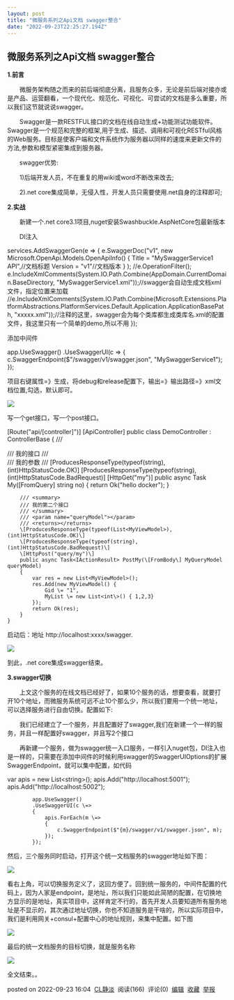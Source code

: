 ```yaml
---
layout: post
title: "微服务系列之Api文档 swagger整合"
date: "2022-09-23T22:25:27.194Z"
---
```

微服务系列之Api文档 swagger整合
---------------------

**1.前言**

　　微服务架构随之而来的前后端彻底分离，且服务众多，无论是前后端对接亦或是产品、运营翻看，一个现代化、规范化、可视化、可尝试的文档是多么重要，所以我们这节就说说swagger。

　　Swagger是一款RESTFUL接口的文档在线自动生成+功能测试功能软件。Swagger是一个规范和完整的框架,用于生成、描述、调用和可视化RESTful风格的Web服务。目标是使客户端和文件系统作为服务器以同样的速度来更新文件的方法,参数和模型紧密集成到服务器。

　　swagger优势:

　　1)后端开发人员，不在重复的用wiki或word不断改来改去;

　　2).net core集成简单，无侵入性，开发人员只需要使用.net自身的注释即可;

**2.实战**

　　新建一个.net core3.1项目,nuget安装Swashbuckle.AspNetCore包最新版本

　　DI注入

 services.AddSwaggerGen(e =>
            {
                e.SwaggerDoc("v1",
                    new Microsoft.OpenApi.Models.OpenApiInfo()
                    {
                        Title \= "MySwaggerService1 API",//文档标题
                        Version \= "v1"//文档版本
                    }
                    );
                //e.OperationFilter<AddAuthTokenFilter>();
                e.IncludeXmlComments(System.IO.Path.Combine(AppDomain.CurrentDomain.BaseDirectory, "MySwaggerService1.xml"));//swagger会自动生成文档xml文件，指定位置来加载
                //e.IncludeXmlComments(System.IO.Path.Combine(Microsoft.Extensions.PlatformAbstractions.PlatformServices.Default.Application.ApplicationBasePath, "xxxxx.xml"));//注释的这里，swagger会为每个类库都生成类库名.xml的配置文件，我这里只有一个简单的demo,所以不用
            });

添加中间件

app.UseSwagger()
               .UseSwaggerUI(c \=>
               {
                   c.SwaggerEndpoint($"/swagger/v1/swagger.json", "MySwaggerService1");
               });

项目右键属性=》生成，将debug和release配置下，输出=》输出路径=》xml文档位置,勾选，默认即可。

![](https://img2022.cnblogs.com/blog/846824/202209/846824-20220923154205765-265124058.png)

写一个get接口，写一个post接口。

  \[Route("api/\[controller\]")\]
    \[ApiController\]
    public class DemoController : ControllerBase
    {
        /// <summary>
        /// 我的接口
        /// </summary>
        /// <param name="no">我的参数</param>
        /// <returns></returns>
        \[ProducesResponseType(typeof(string), (int)HttpStatusCode.OK)\]
        \[ProducesResponseType(typeof(string), (int)HttpStatusCode.BadRequest)\]
        \[HttpGet("my")\]
        public async Task<IActionResult> My(\[FromQuery\] string no)
        {
            return Ok("hello docker");
        }

        /// <summary>
        /// 我的第二个接口
        /// </summary>
        /// <param name="queryModel"></param>
        /// <returns></returns>
        \[ProducesResponseType(typeof(List<MyViewModel>), (int)HttpStatusCode.OK)\]
        \[ProducesResponseType(typeof(string), (int)HttpStatusCode.BadRequest)\]
        \[HttpPost("query/my")\]
        public async Task<IActionResult> PostMy(\[FromBody\] MyQueryModel queryModel)
        {
            var res = new List<MyViewModel>();
            res.Add(new MyViewModel() { 
                Gid \= "1",
                MyList \= new List<int\>() { 1,2,3}
            });
            return Ok(res);
        }
    }

启动后：地址 http://localhost:xxxx/swagger.

![](https://img2022.cnblogs.com/blog/846824/202209/846824-20220923154603703-563682372.png)

到此，.net core集成swagger结束。

**3.swagger切换**

　　上文这个服务的在线文档已经好了，如果10个服务的话，想要查看，就要打开10个地址，而微服务系统可远不止10个那么少，所以我们要用一个统一地址，可以选择服务进行自由切换。配置如下:

　　我们已经建立了一个服务，并且配置好了swagger,我们在新建一个一样的服务，并且一样配置好swagger，并且写2个接口

　　再新建一个服务，做为swagger统一入口服务，一样引入nuget包，DI注入也是一样的，只需要在添加中间件的时候利用swagger的SwaggerUIOptions的扩展SwaggerEndpoint，就可以集中配置，如代码

 var apis = new List<string\>();
            apis.Add("http://localhost:5001");
            apis.Add("http://localhost:5002");
           
            app.UseSwagger()
            .UseSwaggerUI(c \=>
            {
                apis.ForEach(m \=>
                {
                    c.SwaggerEndpoint($"{m}/swagger/v1/swagger.json", m);
                });
            });

然后，三个服务同时启动，打开这个统一文档服务的swagger地址如下图：

![](https://img2022.cnblogs.com/blog/846824/202209/846824-20220923155511749-1833987814.png)

看右上角，可以切换服务定义了，这回方便了。回到统一服务的，中间件配置的代码上，因为人家是endpoint，是地址，所以我们只能如此简陋的配置，在切换地方显示的是地址，真实项目中，这样肯定不行的，首先开发人员要知道所有服务地址是不显示的，其次通过地址切换，你也不知道服务是干啥的，所以实际项目中，我们是利用网关+consul+配置中心的地址规则，来集中配置。如下图

![](https://img2022.cnblogs.com/blog/846824/202209/846824-20220923160134007-1152156529.png)

最后的统一文档服务的目标切换，就是服务名称

![](https://img2022.cnblogs.com/blog/846824/202209/846824-20220923160333445-2005465955.png)

全文结束。。

posted on 2022-09-23 16:04  [CL静淡](https://www.cnblogs.com/saltlight-wangchao/)  阅读(166)  评论(0)  [编辑](https://i.cnblogs.com/EditPosts.aspx?postid=16723080)  [收藏](javascript:void(0))  [举报](javascript:void(0))